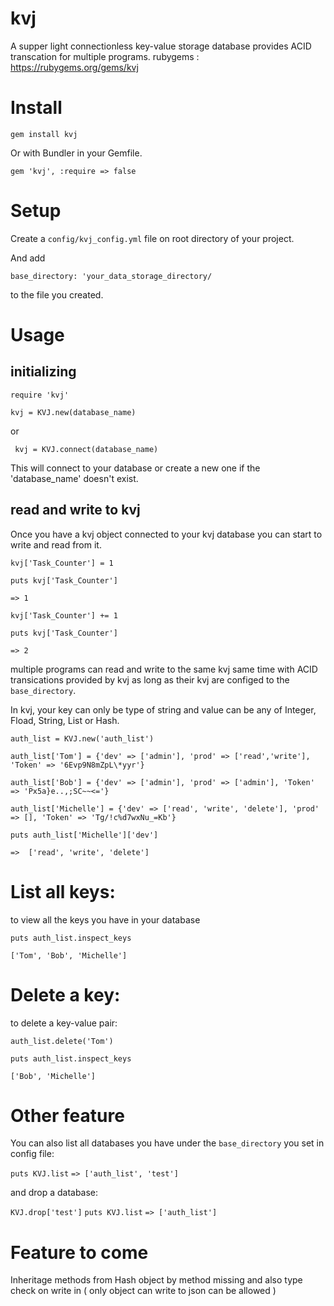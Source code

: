 # kvj
A supper light connectionless key-value storage database provides ACID transcation for multiple programs.
rubygems : https://rubygems.org/gems/kvj

# Install

```gem install kvj```

Or with Bundler in your Gemfile.

```gem 'kvj', :require => false```

# Setup
Create a `config/kvj_config.yml` file on root directory of your project.

And add

```base_directory: 'your_data_storage_directory/```

to the file you created.

# Usage
## initializing
``` require 'kvj' ```

``` kvj = KVJ.new(database_name) ```

or

``` kvj = KVJ.connect(database_name)```

This will connect to your database or create a new one if the 'database_name' doesn't exist.

## read and write to kvj
Once you have a kvj object connected to your kvj database you can start to write and read from it.

``` kvj['Task_Counter'] = 1 ```

``` puts kvj['Task_Counter'] ```

``` => 1 ```

``` kvj['Task_Counter'] += 1 ```

``` puts kvj['Task_Counter'] ```

``` => 2 ```

multiple programs can read and write to the same kvj same time with ACID transications provided by kvj as long as their kvj are configed to the `base_directory`.

In kvj, your key can only be type of string and value can be any of Integer, Fload, String, List or Hash.

``` auth_list = KVJ.new('auth_list') ```

``` auth_list['Tom'] = {'dev' => ['admin'], 'prod' => ['read','write'], 'Token' => '6Evp9N8mZpL\*yyr'} ```

``` auth_list['Bob'] = {'dev' => ['admin'], 'prod' => ['admin'], 'Token' => 'Px5a}e..,;SC~~<='} ```

``` auth_list['Michelle'] = {'dev' => ['read', 'write', 'delete'], 'prod' => [], 'Token' => 'Tg/!c%d7wxNu_=Kb'} ```

``` puts auth_list['Michelle']['dev'] ```

``` =>  ['read', 'write', 'delete'] ```

# List all keys:
to view all the keys you have in your database

```puts auth_list.inspect_keys```

``` ['Tom', 'Bob', 'Michelle'] ```


# Delete a key:
to delete a key-value pair:

``` auth_list.delete('Tom') ```

```puts auth_list.inspect_keys```

```['Bob', 'Michelle']```



# Other feature

You can also list all databases you have under the `base_directory` you set in config file:

``` puts KVJ.list ```
``` => ['auth_list', 'test'] ```

and drop a database:

``` KVJ.drop['test'] ```
``` puts KVJ.list ```
``` => ['auth_list'] ```

# Feature to come
Inheritage methods from Hash object by method missing and also type check on write in ( only object can write to json can be allowed )



